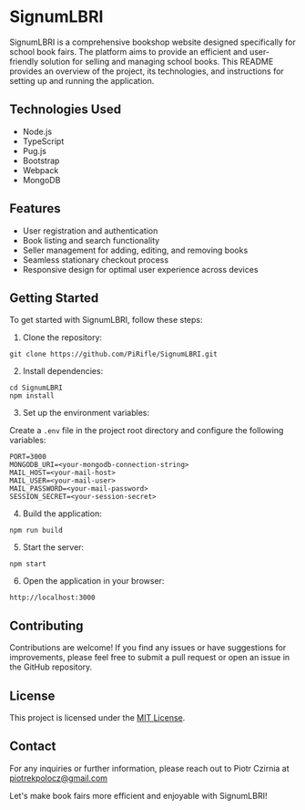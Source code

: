 # SignumLBRI

SignumLBRI is a comprehensive bookshop website designed specifically for school book fairs. The platform aims to provide an efficient and user-friendly solution for selling and managing school books. This README provides an overview of the project, its technologies, and instructions for setting up and running the application.

## Technologies Used

- Node.js
- TypeScript
- Pug.js
- Bootstrap
- Webpack
- MongoDB

## Features

- User registration and authentication
- Book listing and search functionality
- Seller management for adding, editing, and removing books
- Seamless stationary checkout process
- Responsive design for optimal user experience across devices

## Getting Started

To get started with SignumLBRI, follow these steps:

1. Clone the repository:

```
git clone https://github.com/PiRifle/SignumLBRI.git
```

2. Install dependencies:

```
cd SignumLBRI
npm install
```

3. Set up the environment variables:

Create a `.env` file in the project root directory and configure the following variables:

```
PORT=3000
MONGODB_URI=<your-mongodb-connection-string>
MAIL_HOST=<your-mail-host>
MAIL_USER=<your-mail-user>
MAIL_PASSWORD=<your-mail-password>
SESSION_SECRET=<your-session-secret>
```

4. Build the application:

```
npm run build
```

5. Start the server:

```
npm start
```

6. Open the application in your browser:

```
http://localhost:3000
```

## Contributing

Contributions are welcome! If you find any issues or have suggestions for improvements, please feel free to submit a pull request or open an issue in the GitHub repository.

## License

This project is licensed under the [MIT License](LICENSE).

## Contact

For any inquiries or further information, please reach out to Piotr Czirnia at piotrekpolocz@gmail.com

Let's make book fairs more efficient and enjoyable with SignumLBRI!